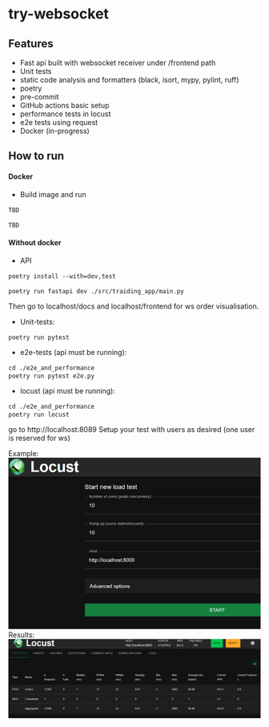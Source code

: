 # try-websocket

## Features

- Fast api built with websocket receiver under /frontend path
- Unit tests
- static code analysis and formatters (black, isort, mypy, pylint, ruff)
- poetry
- pre-commit
- GitHub actions basic setup
- performance tests in locust
- e2e tests using request
- Docker (in-progress)


## How to run

#### Docker

- Build image and run
```shell
TBD
```

```shell
TBD
```

#### Without docker
- API
```shell
poetry install --with=dev,test
```

```shell
poetry run fastapi dev ./src/traiding_app/main.py
```
Then go to localhost/docs and localhost/frontend for ws order visualisation.

- Unit-tests:

```shell
poetry run pytest
```
- e2e-tests (api must be running):
```shell
cd ./e2e_and_performance
poetry run pytest e2e.py
```

- locust (api must be running):
```shell
cd ./e2e_and_performance
poetry run locust
```
go to http://localhost:8089 
Setup your test with users as desired (one user is reserved for ws)

Example:
![img.png](img.png)
 Results:
![img_1.png](img_1.png)
